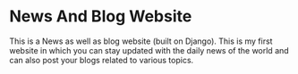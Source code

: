 # News And Blog Website
This is a News as well as blog website (built on Django).
  This is my first website in which you can stay updated with the daily news of the world and can also post your blogs related to various topics.
